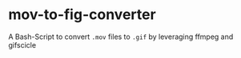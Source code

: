 # mov-to-fig-converter
A Bash-Script to convert `.mov` files to `.gif` by leveraging ffmpeg and gifscicle
